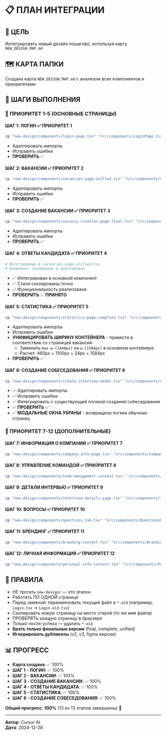# 📋 ПЛАН ИНТЕГРАЦИИ

## 🎯 **ЦЕЛЬ**
Интегрировать новый дизайн пошагово, используя карту `NEW_DESIGN_MAP.md`

## 🗺️ **КАРТА ПАПКИ**
Создана карта `NEW_DESIGN_MAP.md` с анализом всех компонентов и приоритетами

## 🚀 **ШАГИ ВЫПОЛНЕНИЯ**

### **🎯 ПРИОРИТЕТ 1-5 (ОСНОВНЫЕ СТРАНИЦЫ)**

#### **ШАГ 1: ЛОГИН** ✅ **ПРИОРИТЕТ 1**
```bash
cp "new-design/components/login-page.tsx" "src/components/LoginPage.tsx"
```
- Адаптировать импорты
- Исправить ошибки
- **ПРОВЕРИТЬ** ✅

#### **ШАГ 2: ВАКАНСИИ** ✅ **ПРИОРИТЕТ 2**
```bash
cp "new-design/components/vacancies-page-unified.tsx" "src/components/VacanciesPage.tsx"
```
- Адаптировать импорты
- Исправить ошибки
- **ПРОВЕРИТЬ** ✅

#### **ШАГ 3: СОЗДАНИЕ ВАКАНСИИ** ✅ **ПРИОРИТЕТ 3**
```bash
cp "new-design/components/vacancy-creation-page-final.tsx" "src/components/VacancyCreationPage.tsx"
```
- Адаптировать импорты
- Исправить ошибки
- **ПРОВЕРИТЬ** ✅

#### **ШАГ 4: ОТВЕТЫ КАНДИДАТА** ✅ **ПРИОРИТЕТ 4**
```bash
# Интегрирован в vacancies-page-unified.tsx
# Компонент скопирован и адаптирован
```
- ✅ Интегрирован в основной компонент
- ✅ Стили скопированы точно
- ✅ Функциональность реализована
- **ПРОВЕРИТЬ** ✅ **ПРИНЯТО**

#### **ШАГ 5: СТАТИСТИКА** ✅ **ПРИОРИТЕТ 5**
```bash
cp "new-design/components/statistics-page-complete.tsx" "src/components/StatisticsPage.tsx"
```
- Адаптировать импорты
- Исправить ошибки
- **УНИФИЦИРОВАТЬ ШИРИНУ КОНТЕЙНЕРА** - привести в соответствие со страницей вакансий
  - Заменить `max-w-[1440px]` на `w-[1584px]` в основном контейнере
  - Расчет: 460px + 1100px + 24px = 1584px
- **ПРОВЕРИТЬ** ✅

#### **ШАГ 6: СОЗДАНИЕ СОБЕСЕДОВАНИЯ** ✅ **ПРИОРИТЕТ 6**
```bash
cp "new-design/components/create-interview-modal.tsx" "src/components/CreateInterviewModal.tsx"
```
- ✅ Адаптировать импорты
- ✅ Исправить ошибки
- ✅ Интегрировать с существующей логикой создания собеседования
- ✅ **ПРОВЕРИТЬ** ✅
- ✅ **МОДАЛЬНЫЕ ОКНА УБРАНЫ** - возвращена логика обычных страниц

### **🎯 ПРИОРИТЕТ 7-12 (ДОПОЛНИТЕЛЬНЫЕ)**

#### **ШАГ 7: ИНФОРМАЦИЯ О КОМПАНИИ** ✅ **ПРИОРИТЕТ 7**
```bash
cp "new-design/components/company-info-page.tsx" "src/components/CompanyInfoPage.tsx"
```

#### **ШАГ 8: УПРАВЛЕНИЕ КОМАНДОЙ** ✅ **ПРИОРИТЕТ 8**
```bash
cp "new-design/components/team-management-content.tsx" "src/components/TeamManagementPage.tsx"
```

#### **ШАГ 9: ДЕТАЛИ ИНТЕРВЬЮ** ✅ **ПРИОРИТЕТ 9**
```bash
cp "new-design/components/interview-details-page.tsx" "src/components/InterviewDetailsPage.tsx"
```

#### **ШАГ 10: ВОПРОСЫ** ✅ **ПРИОРИТЕТ 10**
```bash
cp "new-design/components/questions_tab.tsx" "src/components/QuestionsPage.tsx"
```

#### **ШАГ 11: БРЕНДИНГ** ✅ **ПРИОРИТЕТ 11**
```bash
cp "new-design/components/branding-content.tsx" "src/components/BrandingPage.tsx"
```

#### **ШАГ 12: ЛИЧНАЯ ИНФОРМАЦИЯ** ✅ **ПРИОРИТЕТ 12**
```bash
cp "new-design/components/personal-info-content.tsx" "src/components/PersonalInfoPage.tsx"
```

## 🎯 **ПРАВИЛА**
- НЕ трогать `new-design/` — это эталон
- Работать ПО ОДНОЙ странице
- Перед заменой: переименовать текущий файл в `*-old` (например, `Login.tsx` → `Login-old.tsx`)
- Скопировать новую страницу на место старой (то же имя файла)
- ПРОВЕРЯТЬ каждую страницу в браузере
- Только после успеха — удалить `*-old`
- **Брать только финальные версии** (final, complete, unified)
- **Игнорировать дубликаты** (v2, v3, figma версии)

## 📊 **ПРОГРЕСС**
- **Карта создана**: ✅ 100%
- **ШАГ 1 - ЛОГИН**: ✅ 100%
- **ШАГ 2 - ВАКАНСИИ**: ✅ 100%
- **ШАГ 3 - СОЗДАНИЕ ВАКАНСИИ**: ✅ 100%
- **ШАГ 4 - ОТВЕТЫ КАНДИДАТА**: ✅ 100%
- **ШАГ 5 - СТАТИСТИКА**: ✅ 100%
- **ШАГ 6 - СОЗДАНИЕ СОБЕСЕДОВАНИЯ**: ✅ 100%

**Общий прогресс**: **100%** (13 из 13 этапов завершены) 🎉

---

**Автор**: Cursor AI  
**Дата**: 2024-12-28 